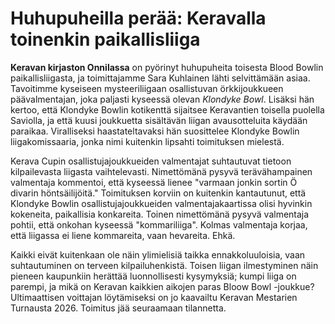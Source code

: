 # Huhupuheilla perää: Keravalla toinenkin paikallisliiga #

**Keravan kirjaston Onnilassa** on pyörinyt huhupuheita toisesta Blood Bowlin paikallisliigasta, ja toimittajamme Sara Kuhlainen lähti selvittämään asiaa.
Tavoitimme kyseiseen mysteeriliigaan osallistuvan örkkijoukkueen päävalmentajan, joka paljasti kyseessä olevan *Klondyke Bowl*. Lisäksi hän kertoo, että Klondyke Bowlin kotikenttä sijaitsee Keravantien toisella puolella Saviolla, ja että kuusi joukkuetta sisältävän liigan avausotteluita käydään paraikaa. Viralliseksi haastateltavaksi hän suosittelee Klondyke Bowlin liigakomissaaria, jonka nimi kuitenkin lipsahti toimituksen mielestä.

Kerava Cupin osallistujajoukkueiden valmentajat suhtautuvat tietoon kilpailevasta liigasta vaihtelevasti. Nimettömänä pysyvä terävähampainen valmentaja kommentoi, että kyseessä lienee "varmaan jonkin sortin Ö divarin höntsäilijöitä." Toimituksen korviin on kuitenkin kantautunut, että Klondyke Bowlin osallistujajoukkueiden valmentajakaartissa olisi hyvinkin kokeneita, paikallisia konkareita. Toinen nimettömänä pysyvä valmentaja pohtii, että onkohan kyseessä "kommariliiga". Kolmas valmentaja korjaa, että liigassa ei liene kommareita, vaan hevareita. Ehkä.

Kaikki eivät kuitenkaan ole näin ylimielisiä taikka ennakkoluuloisia, vaan suhtautuminen on terveen kilpailuhenkistä. Toisen liigan ilmestyminen näin pieneen kaupunkiin herättää luonnollisesti kysymyksiä; kumpi liiga on parempi, ja mikä on Keravan kaikkien aikojen paras Bloow Bowl -joukkue? Ultimaattisen voittajan löytämiseksi on jo kaavailtu Keravan Mestarien Turnausta 2026. Toimitus jää seuraamaan tilannetta.
